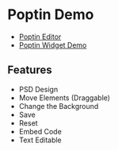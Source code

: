 # Poptin Demo

- [Poptin Editor](http://3.6.120.180/poptin-show/552b34)
- [Poptin Widget Demo](http://3.6.120.180/poptin-show/demo)

## Features

- PSD Design
- Move Elements (Draggable)
- Change the Background
- Save
- Reset
- Embed Code
- Text Editable
